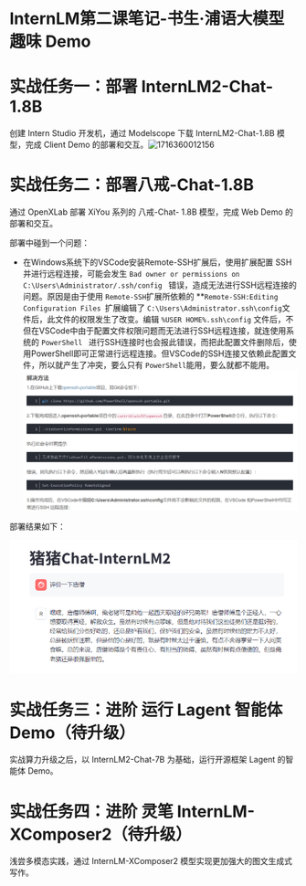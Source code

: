 # InternLM第二课笔记-书生·浦语大模型趣味 Demo

# 实战任务一：部署 InternLM2-Chat-1.8B

创建 Intern Studio 开发机，通过 Modelscope 下载 InternLM2-Chat-1.8B 模型，完成 Client Demo 的部署和交互。![1716360012156](https://file+.vscode-resource.vscode-cdn.net/d%3A/Project/InternLM/image/lesson2/1716360012156.png)

# 实战任务二：部署八戒-Chat-1.8B

通过 OpenXLab 部署 XiYou 系列的 八戒-Chat- 1.8B 模型，完成 Web Demo 的部署和交互。

部署中碰到一个问题：

* 在Windows系统下的VSCode安装Remote-SSH扩展后，使用扩展配置 SSH并进行远程连接，可能会发生 `Bad owner or permissions on C:\Users\Administrator/.ssh/config ` 错误，造成无法进行SSH远程连接的问题。原因是由于使用 `Remote-SSH`扩展所依赖的 **`Remote-SSH:Editing Configuration Files `扩展编辑了 `C:\Users\Administrator.ssh\config`文件后，此文件的权限发生了改变。编辑 `%USER HOME%.ssh\config` 文件后，不但在VSCode中由于配置文件权限问题而无法进行SSH远程连接，就连使用系统的 `PowerShell ` 进行SSH连接时也会报此错误，而把此配置文件删除后，使用PowerShell即可正常进行远程连接。但VSCode的SSH连接又依赖此配置文件，所以就产生了冲突，要么只有 `PowerShell`能用，要么就都不能用。
  ![1716363757672](image/lesson2/1716363757672.png)

部署结果如下：

![1716363556149](image/lesson2/1716363556149.png)

# 实战任务三：进阶 运行 Lagent 智能体 Demo（待升级）

实战算力升级之后，以 InternLM2-Chat-7B 为基础，运行开源框架 Lagent 的智能体 Demo。

# 实战任务四：进阶 灵笔 InternLM-XComposer2（待升级）

浅尝多模态实践，通过 InternLM-XComposer2 模型实现更加强大的图文生成式写作。
